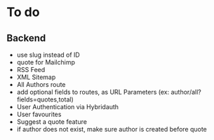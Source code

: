 # To do

## Backend

- use slug instead of ID
- quote for Mailchimp
- RSS Feed
- XML Sitemap
- All Authors route
- add optional fields to routes, as URL Parameters (ex: author/all?fields=quotes,total)
- User Authentication via Hybridauth
- User favourites
- Suggest a quote feature
- if author does not exist, make sure author is created before quote
